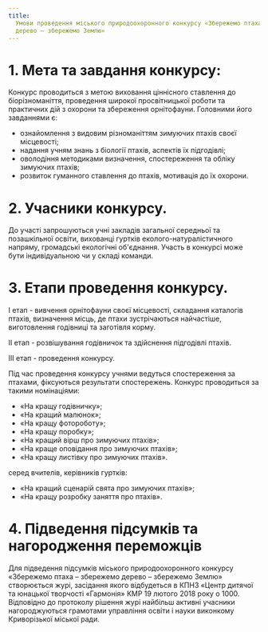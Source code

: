 ```yaml
---
title:
  Умови проведення міського природоохоронного конкурсу «Збережемо птаха – збережемо
  дерево – збережемо Землю»
---
```


# 1. Мета та завдання конкурсу:

Конкурс проводиться з метою виховання ціннісного ставлення до біорізноманіття, проведення широкої просвітницької роботи та практичних дій з охорони та збереження орнітофауни.
Головними його завданнями є:

- ознайомлення з видовим різноманіттям зимуючих птахів своєї місцевості;
- надання учням знань з біології птахів, аспектів їх підгодівлі;
- оволодіння методиками визначення, спостереження та обліку зимуючих птахів;
- розвиток гуманного ставлення до птахів, мотивація до їх охорони.

# 2. Учасники конкурсу.

До участі запрошуються учні закладів загальної середньої та позашкільної освіти, вихованці гуртків еколого-натуралістичного напряму, громадські екологічні об'єднання. Участь в конкурсі може бути індивідуальною чи у складі команди.

# 3. Етапи проведення конкурсу.

І етап - вивчення орнітофауни своєї місцевості, складання каталогів птахів, визначення місць, де птахи зустрічаються найчастіше, виготовлення годівниці та заготівля корму.

ІІ етап - розвішування годівничок та здійснення підгодівлі птахів.

ІІІ етап - проведення конкурсу.

Під час проведення конкурсу учнями ведуться спостереження за птахами, фіксуються результати спостережень.
Конкурс проводиться за такими номінаціями:

- «На кращу годівничку»;
- «На кращий малюнок»;
- «На кращу фотороботу»;
- «На кращу поробку»;
- «На кращий вірш про зимуючих птахів»;
- «На краще оповідання про зимуючих птахів»;
- «На кращу листівку про зимуючих птахів».

серед вчителів, керівників гуртків:

- «На кращий сценарій свята про зимуючих птахів»;
- «На кращу розробку заняття про птахів».

# 4. Підведення підсумків та нагородження переможців

Для підведення підсумків міського природоохоронного конкурсу «Збережемо птаха – збережемо дерево – збережемо Землю» створюється журі, засідання якого відбудеться в КПНЗ «Центр дитячої та юнацької творчості «Гармонія» КМР 19 лютого 2018 року о 1000. Відповідно до протоколу рішення журі найбільш активні учасники нагороджуються грамотами управління освіти і науки виконкому Криворізької міської ради.
